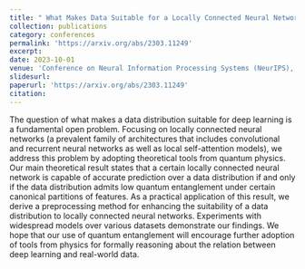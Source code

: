 ```yaml
---
title: " What Makes Data Suitable for a Locally Connected Neural Network? A Necessary and Sufficient Condition Based on Quantum Entanglement"
collection: publications
category: conferences
permalink: 'https://arxiv.org/abs/2303.11249'
excerpt: 
date: 2023-10-01
venue: 'Conference on Neural Information Processing Systems (NeurIPS), Spotlight Track (top 3%).'
slidesurl: 
paperurl: 'https://arxiv.org/abs/2303.11249'
citation: 
---
```


The question of what makes a data distribution suitable for deep learning is a fundamental open problem. Focusing on locally connected neural networks (a prevalent family of architectures that includes convolutional and recurrent neural networks as well as local self-attention models), we address this problem by adopting theoretical tools from quantum physics. Our main theoretical result states that a certain locally connected neural network is capable of accurate prediction over a data distribution if and only if the data distribution admits low quantum entanglement under certain canonical partitions of features. As a practical application of this result, we derive a preprocessing method for enhancing the suitability of a data distribution to locally connected neural networks. Experiments with widespread models over various datasets demonstrate our findings. We hope that our use of quantum entanglement will encourage further adoption of tools from physics for formally reasoning about the relation between deep learning and real-world data.
